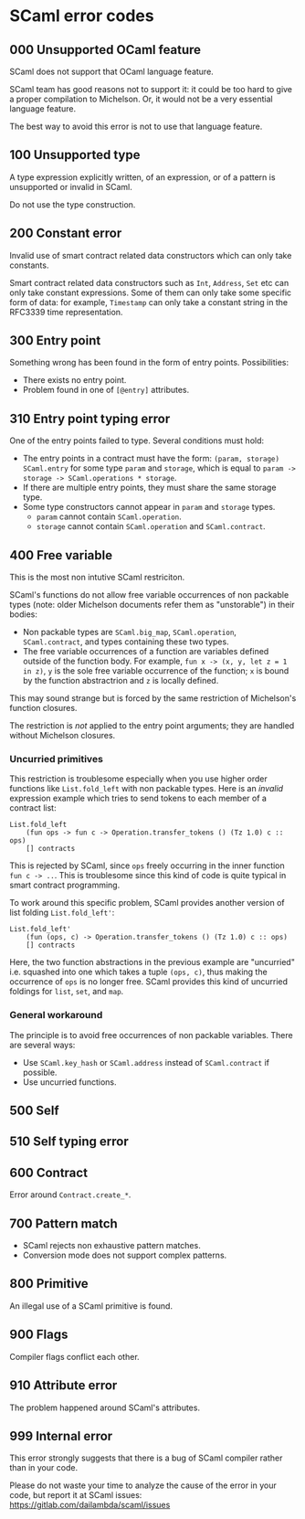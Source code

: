 # SCaml error codes

## 000 Unsupported OCaml feature

SCaml does not support that OCaml language feature.

SCaml team has good reasons not to support it:  it could be too hard to
give a proper compilation to Michelson.  Or, it would not be a very essential
language feature.

The best way to avoid this error is not to use that language feature.

## 100 Unsupported type

A type expression explicitly written, of an expression, or of a pattern
is unsupported or invalid in SCaml.

Do not use the type construction.

## 200 Constant error

Invalid use of smart contract related data constructors
which can only take constants.

Smart contract related data constructors such as `Int`, `Address`, `Set`
etc can only take constant expressions.  Some of them can only take
some specific form of data: for example, `Timestamp` can only take
a constant string in the RFC3339 time representation.

## 300 Entry point

Something wrong has been found in the form of entry points.  Possibilities:

* There exists no entry point.
* Problem found in one of `[@entry]` attributes.

## 310 Entry point typing error

One of the entry points failed to type.  Several conditions must hold:

* The entry points in a contract must have the form:
  `(param, storage) SCaml.entry` for some type `param` and `storage`,
  which is equal to `param -> storage -> SCaml.operations * storage`.
* If there are multiple entry points, they must share the same storage type.
* Some type constructors cannot appear in `param` and `storage` types.
    * `param` cannot contain `SCaml.operation`.
	* `storage` cannot contain `SCaml.operation` and `SCaml.contract`.

## 400 Free variable

This is the most non intutive SCaml restriciton.

SCaml's functions do not allow free variable occurrences of non packable types (note: older Michelson documents refer them as "unstorable") in their bodies:

* Non packable types are `SCaml.big_map`, `SCaml.operation`, `SCaml.contract`, and types containing these two types.
* The free variable occurrences of a function are variables defined outside of the function body.  For example, `fun x -> (x, y, let z = 1 in z)`, `y` is the sole free variable occurrence of the function; `x` is bound by the function abstractrion and `z` is locally defined.

This may sound strange but is forced by the same restriction of Michelson's function closures.

The restriction is *not* applied to the entry point arguments; they are handled without Michelson closures.

### Uncurried primitives

This restriction is troublesome especially when you use higher order functions
like `List.fold_left` with non packable types.  Here is an *invalid* expression example which tries to send tokens to each member of a contract list:

```
List.fold_left
	(fun ops -> fun c -> Operation.transfer_tokens () (Tz 1.0) c :: ops)
	[] contracts
```

This is rejected by SCaml, since `ops` freely occurring in the inner function
`fun c -> ..`.  This is troublesome since this kind of code is quite typical
in smart contract programming.

To work around this specific problem, SCaml provides another version of list folding `List.fold_left'`:

```
List.fold_left'
	(fun (ops, c) -> Operation.transfer_tokens () (Tz 1.0) c :: ops)
	[] contracts
```

Here, the two function abstractions in the previous example are "uncurried" i.e. squashed into one which takes a tuple `(ops, c)`, thus making the occurrence of `ops` is no longer free.  SCaml provides this kind of uncurried foldings for `list`, `set`, and `map`.

### General workaround

The principle is to avoid free occurrences of non packable variables.  There are several ways:

* Use `SCaml.key_hash` or `SCaml.address` instead of `SCaml.contract` if possible.
* Use uncurried functions.

## 500 Self

## 510 Self typing error

## 600 Contract

Error around `Contract.create_*`.

## 700 Pattern match

* SCaml rejects non exhaustive pattern matches.
* Conversion mode does not support complex patterns.

## 800 Primitive

An illegal use of a SCaml primitive is found.

## 900 Flags

Compiler flags conflict each other.

## 910 Attribute error

The problem happened around SCaml's attributes.

## 999 Internal error

This error strongly suggests that there is a bug of SCaml compiler
rather than in your code.

Please do not waste your time to analyze the cause of the error in your code,
but report it at SCaml issues: https://gitlab.com/dailambda/scaml/issues
